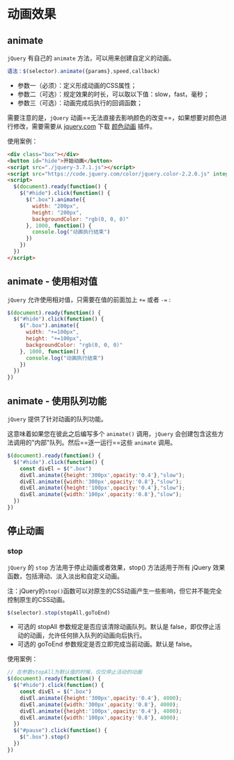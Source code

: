 # 动画效果

## animate

`jQuery` 有自己的 `animate` 方法，可以用来创建自定义的动画。

```js
语法：$(selector).animate({params},speed,callback)
```

- 参数一（必须）：定义形成动画的CSS属性；
- 参数二（可选）：规定效果的时长，可以取以下值：slow，fast，毫秒；
- 参数三（可选）：动画完成后执行的回调函数；

需要注意的是，`jQuery` 动画==无法直接去影响颜色的改变==，如果想要对颜色进行修改，需要需要从 [jquery.com](http://jquery.com/download/) 下载 [颜色动画](http://plugins.jquery.com/color/) 插件。

使用案例：

```html
<div class="box"></div>
<button id="hide">开始动画</button>
<script src="./jquery-3.7.1.js"></script>
<script src="https://code.jquery.com/color/jquery.color-2.2.0.js" integrity="sha256-gvMJWDHjgDrVSiN6eBI9h7dRfQmsTTsGU/eTT8vpzNg=" crossorigin="anonymous"></script>
<script>
  $(document).ready(function() {
    $("#hide").click(function() {
      $(".box").animate({
        width: "200px",
        height: "200px",
        backgroundColor: "rgb(0, 0, 0)"
      }, 1000, function() {
        console.log("动画执行结束")
      })
    })
  })
</script>
```



## animate - 使用相对值

`jQuery` 允许使用相对值，只需要在值的前面加上 `+=` 或者 `-=` :

```js
$(document).ready(function() {
  $("#hide").click(function() {
    $(".box").animate({
      width: "+=100px",
      height: "+=100px",
      backgroundColor: "rgb(0, 0, 0)"
    }, 1000, function() {
      console.log("动画执行结束")
    })
  })
})
```



## animate - 使用队列功能

`jQuery` 提供了针对动画的队列功能。

这意味着如果您在彼此之后编写多个 `animate()` 调用，`jQuery` 会创建包含这些方法调用的"内部"队列。然后==逐一运行==这些 `animate` 调用。

```js
$(document).ready(function() {
  $("#hide").click(function() {
    const divEl = $(".box")
    divEl.animate({height:'300px',opacity:'0.4'},"slow");
    divEl.animate({width:'300px',opacity:'0.8'},"slow");
    divEl.animate({height:'100px',opacity:'0.4'},"slow");
    divEl.animate({width:'100px',opacity:'0.8'},"slow");
  })
})
```





## 停止动画

### stop

`jQuery` 的 `stop` 方法用于停止动画或者效果，stop() 方法适用于所有 jQuery 效果函数，包括滑动、淡入淡出和自定义动画。

注：jQuery的`stop()`函数可以对原生的CSS动画产生一些影响，但它并不能完全控制原生的CSS动画。

```js
$(selector).stop(stopAll,goToEnd)
```

- 可选的 stopAll 参数规定是否应该清除动画队列。默认是 false，即仅停止活动的动画，允许任何排入队列的动画向后执行。
- 可选的 goToEnd 参数规定是否立即完成当前动画。默认是 false。

使用案例：

```js
// 在参数stopAll为默认值的时候，仅仅停止活动的动画
$(document).ready(function() {
  $("#hide").click(function() {
    const divEl = $(".box")
    divEl.animate({height:'300px',opacity:'0.4'}, 4000);
    divEl.animate({width:'300px',opacity:'0.8'}, 4000);
    divEl.animate({height:'100px',opacity:'0.4'}, 4000);
    divEl.animate({width:'100px',opacity:'0.8'}, 4000);
  })
  $("#pause").click(function() {
    $(".box").stop()
  })
})
```

